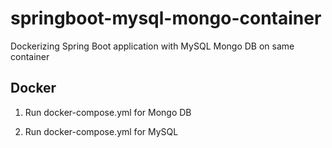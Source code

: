 # springboot-mysql-mongo-container
Dockerizing Spring Boot application with MySQL Mongo DB on same container

## Docker

1. Run docker-compose.yml for Mongo DB

2. Run docker-compose.yml for MySQL